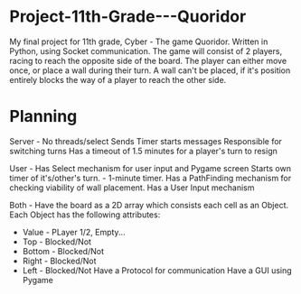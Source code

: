 # Project-11th-Grade---Quoridor
My final project for 11th grade, Cyber - The game Quoridor.
Written in Python, using Socket communication.
The game will consist of 2 players, racing to reach the opposite side of the board. The player can either move once, or place a wall during their turn. A wall can't be placed, if it's position entirely blocks the way of a player to reach the other side.

# Planning
Server - 
No threads/select
Sends Timer starts messages
Responsible for switching turns
Has a timeout of 1.5 minutes for a player's turn to resign

User -
Has Select mechanism for user input and Pygame screen
Starts own timer of it's/other's turn. - 1-minute timer.
Has a PathFinding mechanism for checking viability of wall placement.
Has a User Input mechanism

Both -
Have the board as a 2D array which consists each cell as an Object.
Each Object has the following attributes:
* Value - PLayer 1/2, Empty...
* Top - Blocked/Not
* Bottom - Blocked/Not
* Right - Blocked/Not
* Left - Blocked/Not
Have a Protocol for communication
Have a GUI using Pygame


